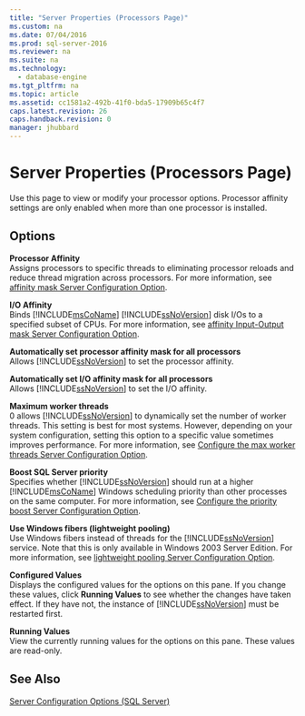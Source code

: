 ```yaml
---
title: "Server Properties (Processors Page)"
ms.custom: na
ms.date: 07/04/2016
ms.prod: sql-server-2016
ms.reviewer: na
ms.suite: na
ms.technology: 
  - database-engine
ms.tgt_pltfrm: na
ms.topic: article
ms.assetid: cc1581a2-492b-41f0-bda5-17909b65c4f7
caps.latest.revision: 26
caps.handback.revision: 0
manager: jhubbard
---
```

# Server Properties (Processors Page)
Use this page to view or modify your processor options. Processor affinity settings are only enabled when more than one processor is installed.  
  
## Options  
 **Processor Affinity**  
 Assigns processors to specific threads to eliminating processor reloads and reduce thread migration across processors. For more information, see [affinity mask Server Configuration Option](../../Topics/TopicNameNotContainA/affinity-mask-Server-Configuration-Option.md).  
  
 **I/O Affinity**  
 Binds [!INCLUDE[msCoName](../../Topics/TopicNameContainA/tokens/msCoName_md.md)] [!INCLUDE[ssNoVersion](../../Topics/TopicNameContainA/tokens/ssNoVersion_md.md)] disk I/Os to a specified subset of CPUs. For more information, see [affinity Input-Output mask Server Configuration Option](../../Topics/TopicNameNotContainA/affinity-Input-Output-mask-Server-Configuration-Option.md).  
  
 **Automatically set processor affinity mask for all processors**  
 Allows [!INCLUDE[ssNoVersion](../../Topics/TopicNameContainA/tokens/ssNoVersion_md.md)] to set the processor affinity.  
  
 **Automatically set I/O affinity mask for all processors**  
 Allows [!INCLUDE[ssNoVersion](../../Topics/TopicNameContainA/tokens/ssNoVersion_md.md)] to set the I/O affinity.  
  
 **Maximum worker threads**  
 0 allows [!INCLUDE[ssNoVersion](../../Topics/TopicNameContainA/tokens/ssNoVersion_md.md)] to dynamically set the number of worker threads. This setting is best for most systems. However, depending on your system configuration, setting this option to a specific value sometimes improves performance. For more information, see [Configure the max worker threads Server Configuration Option](../../Topics/TopicNameNotContainA/Configure-the-max-worker-threads-Server-Configuration-Option.md).  
  
 **Boost SQL Server priority**  
 Specifies whether [!INCLUDE[ssNoVersion](../../Topics/TopicNameContainA/tokens/ssNoVersion_md.md)] should run at a higher [!INCLUDE[msCoName](../../Topics/TopicNameContainA/tokens/msCoName_md.md)] Windows scheduling priority than other processes on the same computer. For more information, see [Configure the priority boost Server Configuration Option](../../Topics/TopicNameNotContainA/Configure-the-priority-boost-Server-Configuration-Option.md).  
  
 **Use Windows fibers (lightweight pooling)**  
 Use Windows fibers instead of threads for the [!INCLUDE[ssNoVersion](../../Topics/TopicNameContainA/tokens/ssNoVersion_md.md)] service. Note that this is only available in Windows 2003 Server Edition. For more information, see [lightweight pooling Server Configuration Option](../../Topics/TopicNameNotContainA/lightweight-pooling-Server-Configuration-Option.md).  
  
 **Configured Values**  
 Displays the configured values for the options on this pane. If you change these values, click **Running Values** to see whether the changes have taken effect. If they have not, the instance of [!INCLUDE[ssNoVersion](../../Topics/TopicNameContainA/tokens/ssNoVersion_md.md)] must be restarted first.  
  
 **Running Values**  
 View the currently running values for the options on this pane. These values are read-only.  
  
## See Also  
 [Server Configuration Options (SQL Server)](../../Topics/TopicNameNotContainA/Server-Configuration-Options--SQL-Server-.md)
